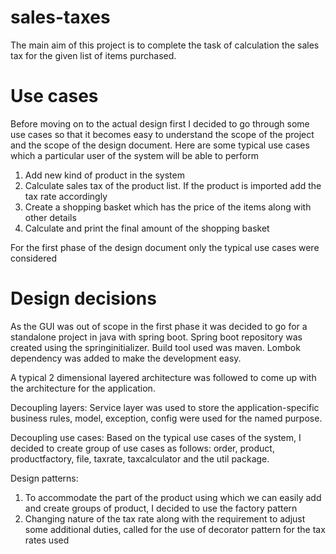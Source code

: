 # sales-taxes
The main aim of this project is to complete the task of calculation the sales tax for the given list of items purchased.
# Use cases
Before moving on to the actual design first I decided to go through some use cases so that it becomes easy to understand the scope of the project and the scope of the design document.
Here are some typical use cases which a particular user of the system will be able to perform
1. Add new kind of product in the system
2. Calculate sales tax of the product list. If the product is imported add the tax rate accordingly
3. Create a shopping basket which has the price of the items along with other details
4. Calculate and print the final amount of the shopping basket

For the first phase of the design document only the typical use cases were considered
# Design decisions
As the GUI was out of scope in the first phase it was decided to go for a standalone project in java with spring boot. Spring boot repository was created using the springinitializer. Build tool used was maven. Lombok dependency was added to make the development easy.

A typical 2 dimensional layered architecture was followed to come up with the architecture for the application.

Decoupling layers: Service layer was used to store the application-specific business rules, model, exception, config were used for the named purpose.

Decoupling use cases: Based on the typical use cases of the system, I decided to create group of use cases as follows: order, product, productfactory, file, taxrate, taxcalculator and the util package.

Design patterns: 
1. To accommodate the part of the product using which we can easily add and create groups of product, I decided to use the factory pattern
2. Changing nature of the tax rate along with the requirement to adjust some additional duties, called for the use of decorator pattern for the tax rates used
